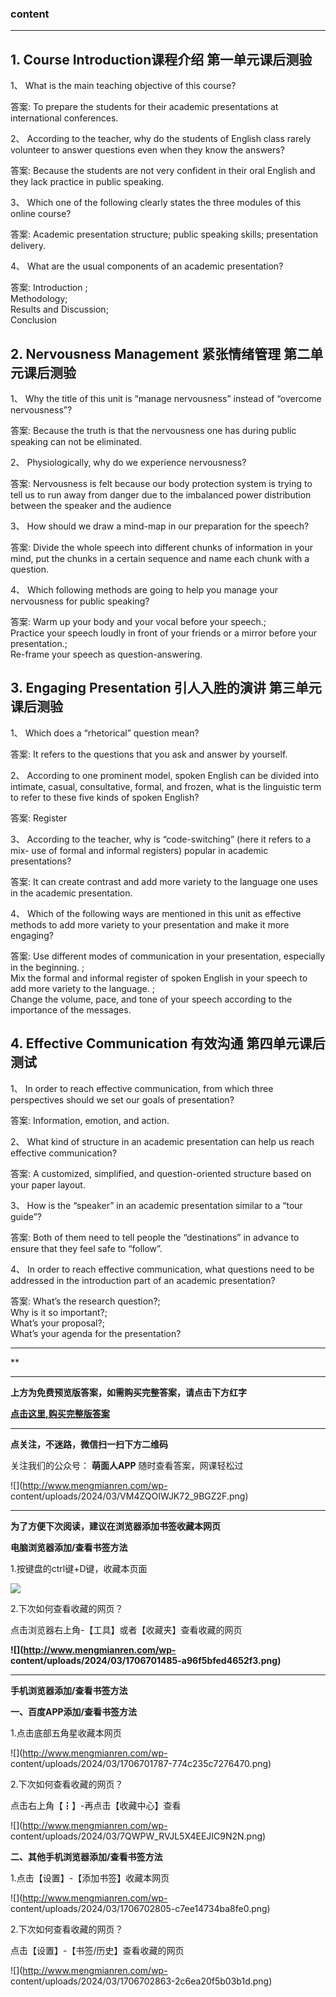 ### content

* * *

## 1\. Course Introduction课程介绍 第一单元课后测验

1、 What is the main teaching objective of this course?

答案: To prepare the students for their academic presentations at international
conferences.  

2、 According to the teacher, why do the students of English class rarely
volunteer to answer questions even when they know the answers?

答案: Because the students are not very confident in their oral English and they
lack practice in public speaking.

3、 Which one of the following clearly states the three modules of this online
course?

答案: Academic presentation structure; public speaking skills; presentation
delivery.

4、 What are the usual components of an academic presentation?

答案: Introduction ;  
Methodology;  
Results and Discussion;  
Conclusion

## 2\. Nervousness Management 紧张情绪管理 第二单元课后测验

1、 Why the title of this unit is “manage nervousness” instead of “overcome
nervousness”?

答案: Because the truth is that the nervousness one has during public speaking
can not be eliminated.

2、 Physiologically, why do we experience nervousness?

答案: Nervousness is felt because our body protection system is trying to tell
us to run away from danger due to the imbalanced power distribution between
the speaker and the audience

3、 How should we draw a mind-map in our preparation for the speech?

答案: Divide the whole speech into different chunks of information in your mind,
put the chunks in a certain sequence and name each chunk with a question.

4、 Which following methods are going to help you manage your nervousness for
public speaking?

答案: Warm up your body and your vocal before your speech.;  
Practice your speech loudly in front of your friends or a mirror before your
presentation.;  
Re-frame your speech as question-answering.

## 3\. Engaging Presentation 引人入胜的演讲 第三单元课后测验

1、 Which does a “rhetorical” question mean?

答案: It refers to the questions that you ask and answer by yourself.

2、 According to one prominent model, spoken English can be divided into
intimate, casual, consultative, formal, and frozen, what is the linguistic
term to refer to these five kinds of spoken English?

答案: Register

3、 According to the teacher, why is “code-switching” (here it refers to a mix-
use of formal and informal registers)  popular in academic presentations?

答案: It can create contrast and add more variety to the language one uses in
the academic presentation.

4、 Which of the following ways are mentioned in this unit as effective methods
to add more variety to your presentation and make it more engaging?

答案: Use different modes of communication in your presentation, especially in
the beginning. ;  
Mix the formal and informal register of spoken English in your speech to add
more variety to the language. ;  
Change the volume, pace, and tone of your speech according to the importance
of the messages.



## 4\. Effective Communication 有效沟通 第四单元课后测试

1、 In order to reach effective communication, from which three perspectives
should we set our goals of presentation?

答案: Information, emotion, and action.

2、 What kind of structure in an academic presentation can help us reach
effective communication?

答案: A customized, simplified, and question-oriented structure based on your
paper layout.

3、 How is the “speaker” in an academic presentation similar to a “tour guide”?

答案: Both of them need to tell people the “destinations” in advance to ensure
that they feel safe to “follow”.

4、 In order to reach effective communication, what questions need to be
addressed in the introduction part of an academic presentation?

答案: What’s the research question?;  
Why is it so important?;  
What’s your proposal?;  
What’s your agenda for the presentation?

* * *

**

* * *

**上方为免费预览版答案，如需购买完整答案，请点击下方红字**

[**点击这里,购买完整版答案**](http://mooc.mengmianren.com/mooc2/108876.html)

* * *

**点关注，不迷路，微信扫一扫下方二维码**

关注我们的公众号： **萌面人APP** 随时查看答案，网课轻松过

![](http://www.mengmianren.com/wp-
content/uploads/2024/03/VM4ZQOIWJK72_9BGZ2F.png)

* * *

**为了方便下次阅读，建议在浏览器添加书签收藏本网页**

**电脑浏览器添加/查看书签方法**

1.按键盘的ctrl键+D键，收藏本页面

![](http://www.mengmianren.com/wp-content/uploads/2024/03/AF9T_JKKHAJN.png)

2.下次如何查看收藏的网页？

点击浏览器右上角-【工具】或者【收藏夹】查看收藏的网页

**![](http://www.mengmianren.com/wp-
content/uploads/2024/03/1706701485-a96f5bfed4652f3.png)**

* * *

**手机浏览器添加/查看书签方法**

**一、百度APP添加/查看书签方法**

1.点击底部五角星收藏本网页

![](http://www.mengmianren.com/wp-
content/uploads/2024/03/1706701787-774c235c7276470.png)

2.下次如何查看收藏的网页？

点击右上角【┇】-再点击【收藏中心】查看

![](http://www.mengmianren.com/wp-
content/uploads/2024/03/7QWPW_RVJL5X4EEJIC9N2N.png)

**二、其他手机浏览器添加/查看书签方法**

1.点击【设置】-【添加书签】收藏本网页

![](http://www.mengmianren.com/wp-
content/uploads/2024/03/1706702805-c7ee14734ba8fe0.png)

2.下次如何查看收藏的网页？

点击【设置】-【书签/历史】查看收藏的网页

![](http://www.mengmianren.com/wp-
content/uploads/2024/03/1706702863-2c6ea20f5b03b1d.png)

